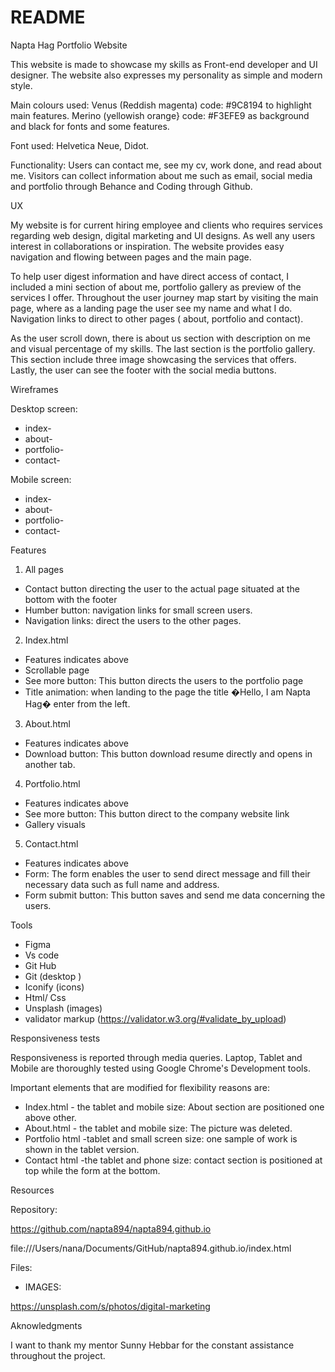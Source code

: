 # README

Napta Hag Portfolio Website 

This website is made to showcase my skills as Front-end developer and UI designer. The website also expresses my personality as simple and modern style. 

Main colours used: Venus (Reddish magenta) code: #9C8194 to highlight main features. 
Merino (yellowish orange} code: #F3EFE9 as background and black for fonts and some features. 

Font used: Helvetica Neue, Didot.

Functionality: 
Users can contact me, see my cv, work done, and read about me.  Visitors can collect information about me such as email, social media and portfolio through Behance and Coding through Github.

UX

My website is for current hiring employee and clients who requires services regarding web design, digital marketing and UI designs. As well any users interest in collaborations or inspiration. The website provides easy navigation and flowing between pages and the main page. 

To help user digest information and have direct access of contact, I included a mini section of about me, portfolio gallery as preview of the services I offer.  Throughout the user journey map start by visiting the main page, where as a landing page the user see my name and what I do. Navigation links to direct to other pages ( about, portfolio and contact).

As the user scroll down, there is about us section with description on me and visual percentage of my skills. The last section is the portfolio gallery. This section include three image showcasing the services that offers. Lastly, the user can see the footer with the social media buttons.

Wireframes

Desktop screen: 
* index-
* about-
* portfolio-
* contact-

Mobile screen: 
* index-
* about-
* portfolio-
* contact-

Features

1) All pages

* Contact button directing the user to the actual page situated at the bottom with the footer
* Humber button: navigation links for small screen users. 
* Navigation links: direct the users to the other pages.

2) Index.html 
* Features indicates above
* Scrollable page
* See more button: This button directs the users to the portfolio page
* Title animation: when landing to the page the title �Hello, I am Napta Hag� enter from the left.

3) About.html 

* Features indicates above
* Download button: This button download resume directly and opens in another tab.

4) Portfolio.html

* Features indicates above
* See more button: This button direct to the company website link
* Gallery visuals

5) Contact.html

* Features indicates above
* Form: The form enables the user to send direct message and fill their necessary data such as full name and address.
* Form submit button: This button saves and send me data concerning the users.


Tools

* Figma
* Vs code
* Git Hub
* Git (desktop ) 
* Iconify (icons)
* Html/ Css
* Unsplash (images)
* validator markup (https://validator.w3.org/#validate_by_upload)


Responsiveness tests

Responsiveness is reported through media queries. Laptop, Tablet and Mobile are thoroughly tested using Google Chrome's Development tools.

Important elements that are modified for flexibility reasons are:

* Index.html - the tablet and mobile size: About section are positioned one above other.
* About.html - the tablet and mobile size: The picture was deleted.
* Portfolio html -tablet and small screen size:  one sample of work is shown in the tablet version.
* Contact html -the tablet and phone size:  contact section is positioned at top while the form at the bottom.

Resources 
 
Repository:

https://github.com/napta894/napta894.github.io

file:///Users/nana/Documents/GitHub/napta894.github.io/index.html

Files:

- IMAGES:

 https://unsplash.com/s/photos/digital-marketing


Aknowledgments

I want to thank my mentor Sunny Hebbar for the constant assistance throughout the project.













